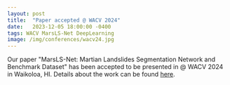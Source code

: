 ```yaml
---
layout: post
title:  "Paper accepted @ WACV 2024"
date:   2023-12-05 18:00:00 -0400
tags: WACV MarsLS-Net DeepLearning
image: /img/conferences/wacv24.jpg
---
```

Our paper "MarsLS-Net: Martian Landslides Segmentation Network and Benchmark Dataset" has been accepted to be presented in @ WACV 2024 in Waikoloa, HI.
Details about the work can be found [here](https://drive.google.com/file/d/1_fhGU7MgzCY02HPA5XKSzSx3g2uSOMeU/view?usp=sharing).
